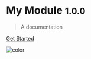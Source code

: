 <!-- background image -->

# My Module <small>1.0.0</small>

> A documentation

[Get Started](#my-module)

<!-- background color -->

![color](#fff)
